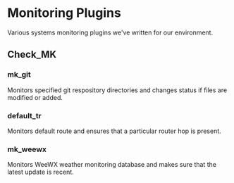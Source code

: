 # Monitoring Plugins

Various systems monitoring plugins we've written for our environment.

## Check\_MK

### mk\_git

Monitors specified git respository directories and changes status if files are modified or added.

### default\_tr

Monitors default route and ensures that a particular router hop is present.

### mk\_weewx

Monitors WeeWX weather monitoring database and makes sure that the latest update is recent.


